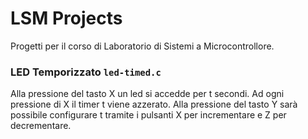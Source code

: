 # LSM Projects

Progetti per il corso di Laboratorio di Sistemi a Microcontrollore.

### LED Temporizzato `led-timed.c`
Alla pressione del tasto X un led si accedde per t secondi. Ad ogni
pressione di X il timer t viene azzerato. Alla pressione del tasto Y sarà
possibile configurare t tramite i pulsanti X per incrementare e Z per 
decrementare.